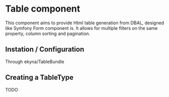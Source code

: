 Table component
===============

This component aims to provide Html table generation from DBAL, designed like Symfony Form component is.
It allows for multiple filters on the same property, column sorting and pagination.

## Instation / Configuration
Through ekyna/TableBundle

## Creating a TableType
TODO